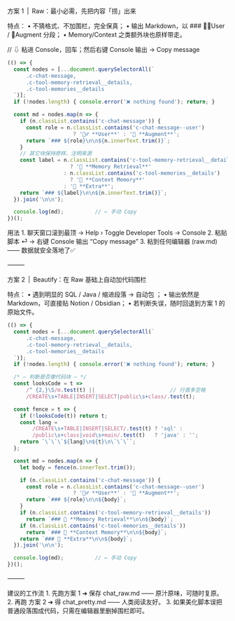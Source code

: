 方案 1 | Raw：最小必需，先把内容「捞」出来

特点：
• 不猜格式、不加围栏，完全保真；
• 输出 Markdown，以 ### 🙋‍♂️User / 🤖Augment 分段；
• Memory/Context 之类额外块也原样带走。

// ⇩ 粘进 Console，回车；然后右键 Console 输出 → Copy message
```js
(() => {
  const nodes = [...document.querySelectorAll(`
      .c-chat-message,
      .c-tool-memory-retrieval__details,
      .c-tool-memories__details
  `)];
  if (!nodes.length) { console.error('❌ nothing found'); return; }

  const md = nodes.map(n => {
    if (n.classList.contains('c-chat-message')) {
      const role = n.classList.contains('c-chat-message--user')
                     ? '🙋‍♂️ **User**' : '🤖 **Augment**';
      return `### ${role}\n\n${n.innerText.trim()}`;
    }
    // 其它块保持原样，注明来源
    const label = n.classList.contains('c-tool-memory-retrieval__details')
                    ? '📂 **Memory Retrieval**'
                  : n.classList.contains('c-tool-memories__details')
                    ? '🧠 **Context Memory**'
                  : '🔹 **Extra**';
    return `### ${label}\n\n${n.innerText.trim()}`;
  }).join('\n\n');

  console.log(md);          // ← 手动 Copy
})();
```
用法
	1.	聊天窗口滚到最顶 → Help › Toggle Developer Tools → Console
	2.	粘贴脚本 ⏎ → 右键 Console 输出 “Copy message”
	3.	粘到任何编辑器 (raw.md) —— 数据就安全落地了✅

⸻

方案 2 | Beautify：在 Raw 基础上自动加代码围栏

特点：
• 遇到明显的 SQL / Java / 缩进段落 → 自动包  ；
• 输出依然是 Markdown，可直接贴 Notion / Obsidian；
• 若判断失误，随时回退到方案 1 的原始文件。
```js
(() => {
  const nodes = [...document.querySelectorAll(`
      .c-chat-message,
      .c-tool-memory-retrieval__details,
      .c-tool-memories__details
  `)];
  if (!nodes.length) { console.error('❌ nothing found'); return; }

  /* — 判断是否像代码块 — */
  const looksCode = t =>
      /^ {2,}\S/m.test(t) ||                        // 行首多空格
      /CREATE\s+TABLE|INSERT|SELECT|public\s+class/.test(t);

  const fence = t => {
    if (!looksCode(t)) return t;
    const lang =
        /CREATE\s+TABLE|INSERT|SELECT/.test(t) ? 'sql' :
        /public\s+class|void\s+main/.test(t)   ? 'java' : '';
    return `\`\`\`${lang}\n${t}\n\`\`\``;
  };

  const md = nodes.map(n => {
    let body = fence(n.innerText.trim());

    if (n.classList.contains('c-chat-message')) {
      const role = n.classList.contains('c-chat-message--user')
                     ? '🙋‍♂️ **User**' : '🤖 **Augment**';
      return `### ${role}\n\n${body}`;
    }
    if (n.classList.contains('c-tool-memory-retrieval__details'))
      return `### 📂 **Memory Retrieval**\n\n${body}`;
    if (n.classList.contains('c-tool-memories__details'))
      return `### 🧠 **Context Memory**\n\n${body}`;
    return `### 🔹 **Extra**\n\n${body}`;
  }).join('\n\n');

  console.log(md);          // ← 手动 Copy
})();
```

⸻

建议的工作流
	1.	先跑方案 1 ➜ 保存 chat_raw.md —— 原汁原味，可随时复原。
	2.	再跑 方案 2 ➜ 得 chat_pretty.md —— 人类阅读友好。
	3.	如果美化脚本误把普通段落围成代码，只需在编辑器里删掉围栏即可。